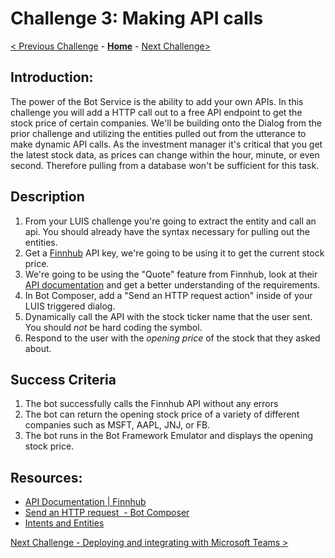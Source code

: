 # Challenge 3: Making API calls
[< Previous Challenge](./Challenge2-LUIS.md) - **[Home](../README.md)** - [Next Challenge>](./Challenge4-Deployment.md)
## Introduction:

The power of the Bot Service is the ability to add your own APIs. In this challenge you will add a HTTP call out to a free API endpoint to get the stock price of certain companies. We'll be building onto the Dialog from the prior challenge and utilizing the entities pulled out from the utterance to make dynamic API calls. As the investment manager it's critical that you get the latest stock data, as prices can change within the hour, minute, or even second. Therefore pulling from a database won't be sufficient for this task.



## Description

1. From your LUIS challenge you're going to extract the entity and call an api. You should already have the syntax necessary for pulling out the entities.
2. Get a [Finnhub](https://finnhub.io/dashboard) API key, we're going to be using it to get the current stock price.
3. We're going to be using the "Quote" feature from Finnhub, look at their [API documentation](https://finnhub.io/docs/api#quote) and get a better understanding of the requirements.
4. In Bot Composer, add a "Send an HTTP request action" inside of your LUIS triggered dialog. 
5. Dynamically call the API with the stock ticker name that the user sent. You should *not* be hard coding the symbol.
7. Respond to the user with the *opening price* of the stock that they asked about.

## Success Criteria
1. The bot successfully calls the Finnhub API without any errors
2. The bot can return the opening stock price of a variety of different companies such as MSFT, AAPL, JNJ, or FB. 
2. The bot runs in the Bot Framework Emulator and displays the opening stock price.


## Resources:
- [API Documentation | Finnhub](https://finnhub.io/docs/api)
- [Send an HTTP request  - Bot Composer](https://docs.microsoft.com/en-us/composer/how-to-send-http-request)
- [Intents and Entities](https://docs.microsoft.com/en-us/composer/how-to-define-intent-entity)


[Next Challenge - Deploying and integrating with Microsoft Teams >](./Challenge4-Deployment.md)
